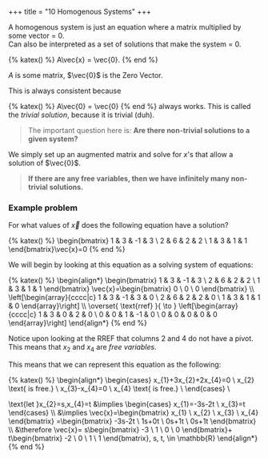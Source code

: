+++
title = "10 Homogenous Systems"
+++

A homogenous system is just an equation where a matrix multiplied by some vector = 0.  
Can also be interpreted as a set of solutions that make the system = 0.

{% katex() %}
A\vec{x} = \vec{0}.
{% end %}

$A$ is some matrix, $\vec{0}$ is the Zero Vector.

This is always consistent because

{% katex() %}
A\vec{0} = \vec{0}
{% end %}
always works. This is called the *<colorize>trivial solution</colorize>*, because it is trivial (duh).

> The important question here is: **<colorize>Are there non-trivial solutions to a given system?</colorize>**

We simply set up an augmented matrix and solve for $x$'s that allow a solution of $\vec{0}$.
> **If there are any free variables, then we have infinitely many non-trivial solutions.**


### Example problem
For what values of $\vec{x}$ does the following equation have a solution?

{% katex() %}
\begin{bmatrix}
1 & 3 & -1 & 3 \\
2 & 6 & 2 & 2 \\
1 & 3 & 1 & 1
\end{bmatrix}\vec{x}=0
{% end %}

We will begin by looking at this equation as a solving system of equations:

{% katex() %}
\begin{align*}
\begin{bmatrix}
1 & 3 & -1 & 3 \\
2 & 6 & 2 & 2 \\
1 & 3 & 1 & 1
\end{bmatrix}
\vec{x}=\begin{bmatrix}
0 \\
0 \\
0
\end{bmatrix} \\\\
\left[\begin{array}{cccc|c}
1 & 3 & -1 & 3 & 0 \\
2 & 6 & 2 & 2 & 0 \\
1 & 3 & 1 & 1 & 0
\end{array}\right] \\\\
\overset{ \text{rref} }{ \to } \left[\begin{array}{cccc|c}
1 & 3 & 0 & 2 & 0 \\
0 & 0 & 1 & -1 & 0 \\
0 & 0 & 0 & 0 & 0
\end{array}\right]
\end{align*}
{% end %}

Notice upon looking at the RREF that columns 2 and 4 do not have a pivot. This means that $x_{2}$ and $x_{4}$ are *<colorize>free variables</colorize>*.

This means that we can represent this equation as the following:

{% katex() %}
\begin{align*}
\begin{cases}
x_{1}+3x_{2}+2x_{4}=0 \\
x_{2} \text{ is free.} \\
x_{3}-x_{4}=0 \\
x_{4} \text{ is free.} \\
\end{cases} \\

\text{let }x_{2}=s,x_{4}=t 
&\implies \begin{cases}
x_{1}=-3s-2t \\
x_{3}=t
\end{cases} \\\\
&\implies
\vec{x}=\begin{bmatrix}
x_{1} \\
x_{2} \\
x_{3} \\
x_{4}
\end{bmatrix}
=\begin{bmatrix}
-3s-2t \\
1s+0t \\
0s+1t \\
0s+1t
\end{bmatrix} \\\\
&\therefore \vec{x}=
s\begin{bmatrix}
-3 \\
1 \\
0 \\
0
\end{bmatrix}+
t\begin{bmatrix}
-2 \\
0 \\
1 \\
1
\end{bmatrix}, s, t, \in \mathbb{R}
\end{align*}
{% end %}
